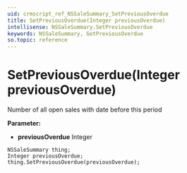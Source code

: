 ```yaml
---
uid: crmscript_ref_NSSaleSummary_SetPreviousOverdue
title: SetPreviousOverdue(Integer previousOverdue)
intellisense: NSSaleSummary.SetPreviousOverdue
keywords: NSSaleSummary, GetPreviousOverdue
so.topic: reference
---
```


# SetPreviousOverdue(Integer previousOverdue)

Number of all open sales with date before this period

**Parameter:** 
 - **previousOverdue** Integer

```crmscript
NSSaleSummary thing;
Integer previousOverdue;
thing.SetPreviousOverdue(previousOverdue);
```

